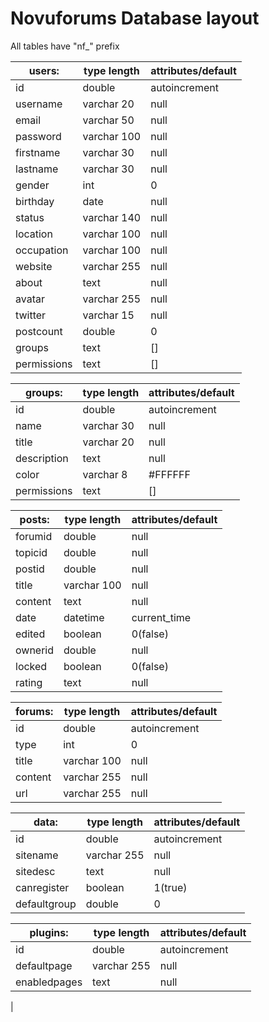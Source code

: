 # Novuforums Database layout
All tables have "nf_" prefix

| users:      | type length   | attributes/default  |
| ----------- | -----------   | ------------------- |
| id          | double        | autoincrement       |
| username    | varchar 20    | null                |
| email       | varchar 50    | null                |
| password    | varchar 100   | null                |
| firstname   | varchar 30    | null                |
| lastname    | varchar 30    | null                |
| gender      | int           | 0                   |
| birthday    | date          | null                |
| status      | varchar 140   | null                |
| location    | varchar 100   | null                |
| occupation  | varchar 100   | null                |
| website     | varchar 255   | null                |
| about       | text          | null                |
| avatar      | varchar 255   | null                |
| twitter     | varchar 15    | null                |
| postcount   | double        | 0                   |
| groups      | text          | []                  |
| permissions | text          | []                  |

| groups:     | type length   | attributes/default  |
| ----------- | ------------- | ------------------- |
| id          | double        | autoincrement       |
| name        | varchar 30    | null                |
| title       | varchar 20    | null                |
| description | text          | null                |
| color       | varchar 8     | #FFFFFF             |
| permissions | text          | []                  |

| posts:    | type length   | attributes/default  |
| --------- | ------------- | ------------------- |
| forumid   | double        | null                |
| topicid   | double        | null                |
| postid    | double        | null                |
| title     | varchar 100   | null                |
| content   | text          | null                |
| date      | datetime      | current_time        |
| edited    | boolean       | 0(false)            |
| ownerid   | double        | null                |
| locked    | boolean       | 0(false)            |
| rating    | text          | null                |

| forums:   | type length   | attributes/default  |
| --------- | ------------- | ------------------- |
| id        | double        | autoincrement       |
| type      | int           | 0                   |
| title     | varchar 100   | null                |
| content   | varchar 255   | null                |
| url       | varchar 255   | null                |

| data:        | type length   | attributes/default |
| ------------ | ------------- | ------------------ |
| id           | double        | autoincrement      |
| sitename     | varchar 255   | null               |
| sitedesc     | text          | null               |
| canregister  | boolean       | 1(true)            |
| defaultgroup | double        | 0                  |

| plugins:      | type length   | attributes/default  |
| ------------- | ------------- | ------------------- |
| id            | double        | autoincrement       |
| defaultpage   | varchar 255   | null                |
| enabledpages  | text          | null                |
|
